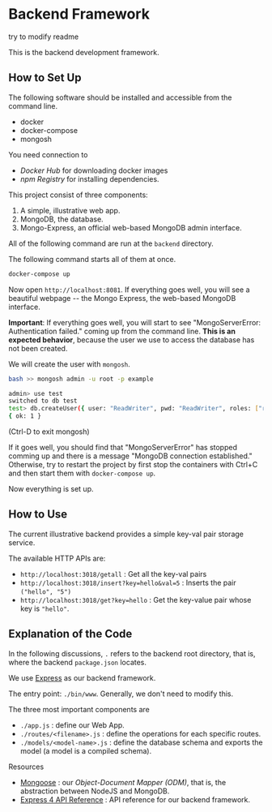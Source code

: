 # Backend Framework

try to modify readme

This is the backend development framework.

## How to Set Up

The following software should be installed and accessible from the command line.
* docker
* docker-compose
* mongosh

You need connection to 
* *Docker Hub* for downloading docker images
* *npm Registry* for installing dependencies.

This project consist of three components:
1. A simple, illustrative web app.
2. MongoDB, the database.
3. Mongo-Express, an official web-based MongoDB admin interface.

All of the following command are run at the `backend` directory.

The following command starts all of them at once.

``` bash
docker-compose up
```

Now open `http://localhost:8081`. If everything goes well, you will see a beautiful webpage -- the Mongo Express, the
web-based MongoDB interface.

**Important**: If everything goes well, you will start to see "MongoServerError: Authentication failed." coming up
from the command line. **This is an expected behavior**, because the user we use to access the database has not been created.

We will create the user with `mongosh`.

``` bash
bash >> mongosh admin -u root -p example

admin> use test
switched to db test
test> db.createUser({ user: "ReadWriter", pwd: "ReadWriter", roles: ["readWrite"] });
{ ok: 1 }
```

(Ctrl-D to exit mongosh)

If it goes well, you should find that "MongoServerError" has stopped comming up and there is a
message "MongoDB connection established." Otherwise, try to restart the project by 
first stop the containers with Ctrl+C and then start them with `docker-compose up`. 

Now everything is set up.

## How to Use

The current illustrative backend provides a simple key-val pair storage service. 

The available HTTP APIs are:
* `http://localhost:3018/getall` : Get all the key-val pairs
* `http://localhost:3018/insert?key=hello&val=5` : Inserts the pair `("hello", "5")` 
* `http://localhost:3018/get?key=hello` : Get the key-value pair whose key is `"hello"`.

## Explanation of the Code

In the following discussions, `.` refers to the backend root directory, that is, where the backend `package.json` locates.

We use [Express](https://expressjs.com/) as our backend framework.

The entry point: `./bin/www`. Generally, we don't need to modify this.

The three most important components are
* `./app.js` : define our Web App.
* `./routes/<filename>.js` : define the operations for each specific routes.
* `./models/<model-name>.js` : define the database schema and exports the model (a model is a compiled schema).

Resources
* [Mongoose](https://mongoosejs.com/) : our *Object-Document Mapper (ODM)*, that is, the abstraction between NodeJS and MongoDB.
* [Express 4 API Reference](https://expressjs.com/en/4x/api.html) : API reference for our backend framework.
